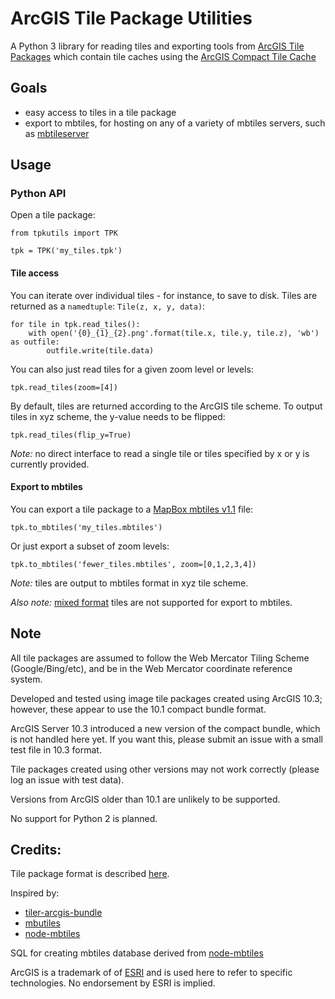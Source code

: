 # ArcGIS Tile Package Utilities

A Python 3 library for reading tiles and exporting tools from [ArcGIS Tile Packages](http://desktop.arcgis.com/en/arcmap/10.3/map/working-with-arcmap/about-tile-packages.htm) which contain tile caches using the [ArcGIS Compact Tile Cache](https://server.arcgis.com/en/server/10.3/publish-services/windows/inside-the-compact-cache-storage-format.htm)

## Goals
* easy access to tiles in a tile package
* export to mbtiles, for hosting on any of a variety of mbtiles servers, such as [mbtileserver](https://github.com/consbio/mbtileserver)



## Usage

### Python API

Open a tile package:
```
from tpkutils import TPK

tpk = TPK('my_tiles.tpk')
```


#### Tile access

You can iterate over individual tiles - for instance, to save to disk.  Tiles are returned as a 
`namedtuple`: `Tile(z, x, y, data)`:
```
for tile in tpk.read_tiles():
    with open('{0}_{1}_{2}.png'.format(tile.x, tile.y, tile.z), 'wb') as outfile:
        outfile.write(tile.data)
```

You can also just read tiles for a  given zoom level or levels:
```
tpk.read_tiles(zoom=[4])
```

By default, tiles are returned according to the ArcGIS tile scheme.  To output tiles in xyz scheme, the y-value needs to be flipped:
```
tpk.read_tiles(flip_y=True)
```


*Note:* no direct interface to read a single tile or tiles specified by x or y is currently provided.



#### Export to mbtiles

You can export a tile package to a [MapBox mbtiles v1.1](https://github.com/mapbox/mbtiles-spec/blob/master/1.1/spec.md)  file:
```
tpk.to_mbtiles('my_tiles.mbtiles')
```

Or just export a subset of zoom levels:
```
tpk.to_mbtiles('fewer_tiles.mbtiles', zoom=[0,1,2,3,4])
```

*Note:* tiles are output to mbtiles format in xyz tile scheme.

*Also note:* [mixed format](http://desktop.arcgis.com/en/arcmap/10.3/map/working-with-arcmap/about-tile-packages.htm) tiles are not supported for export to mbtiles.



## Note
All tile packages are assumed to follow the Web Mercator Tiling Scheme
(Google/Bing/etc), and be in the Web Mercator coordinate reference system.

Developed and tested using image tile packages created using ArcGIS 10.3;
however, these appear to use the 10.1 compact bundle format.

ArcGIS Server 10.3 introduced a new version of the compact bundle,
which is not handled here yet.  If you want this, please submit an issue
with a small test file in 10.3 format.

Tile packages created using other versions may not work correctly
(please log an issue with test data).

Versions from ArcGIS older than 10.1 are unlikely to be supported.

No support for Python 2 is planned.


## Credits:
Tile package format is described [here](https://gdbgeek.wordpress.com/2012/08/09/demystifying-the-esri-compact-cache/).

Inspired by:
* [tiler-arcgis-bundle](https://github.com/FuZhenn/tiler-arcgis-bundle)
* [mbutiles](https://github.com/mapbox/mbutils)
* [node-mbtiles](https://github.com/mapbox/node-mbtiles)

SQL for creating mbtiles database derived from
[node-mbtiles](https://github.com/mapbox/node-mbtiles)

ArcGIS is a trademark of of [ESRI](http://esri.com) and is used here
to refer to specific technologies.  No endorsement by ESRI is implied.